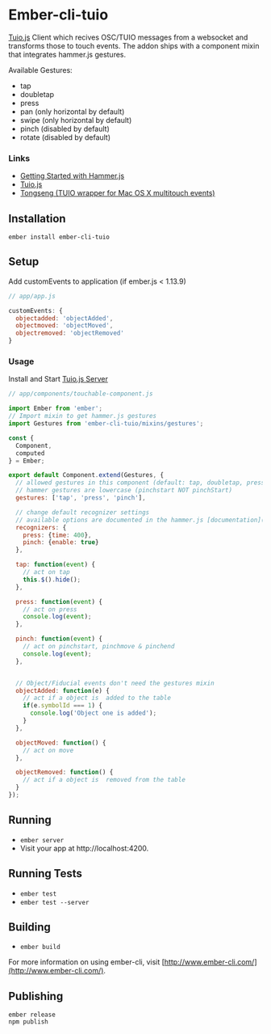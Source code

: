 # Ember-cli-tuio

[Tuio.js](http://fe9lix.github.io/Tuio.js/) Client which recives OSC/TUIO messages from a websocket and transforms those to touch events. The addon ships with a component mixin that integrates hammer.js gestures.

Available Gestures:
- tap
- doubletap
- press
- pan (only horizontal by default)
- swipe (only horizontal by default)
- pinch (disabled by default)
- rotate (disabled by default)


### Links

* [Getting Started with Hammer.js](http://hammerjs.github.io/getting-started/)
* [Tuio.js](http://fe9lix.github.io/Tuio.js/)
* [Tongseng (TUIO wrapper for Mac OS X multitouch events)](https://github.com/fajran/tongseng)


## Installation

```
ember install ember-cli-tuio
```


## Setup

Add customEvents to application (if ember.js < 1.13.9)

```js
// app/app.js

customEvents: {
  objectadded: 'objectAdded',
  objectmoved: 'objectMoved',
  objectremoved: 'objectRemoved'
}
```

### Usage

Install and Start [Tuio.js Server](http://fe9lix.github.io/Tuio.js/)

```js
// app/components/touchable-component.js

import Ember from 'ember';
// Import mixin to get hammer.js gestures
import Gestures from 'ember-cli-tuio/mixins/gestures';

const {
  Component,
  computed
} = Ember;

export default Component.extend(Gestures, {
  // allowed gestures in this component (default: tap, doubletap, press, pan, swipe)
  // hammer gestures are lowercase (pinchstart NOT pinchStart)
  gestures: ['tap', 'press', 'pinch'],

  // change default recognizer settings
  // available options are documented in the hammer.js [documentation](http://hammerjs.github.io/recognizer-pan/)
  recognizers: {
    press: {time: 400},
    pinch: {enable: true}
  },

  tap: function(event) {
    // act on tap
    this.$().hide();
  },

  press: function(event) {
    // act on press
    console.log(event);
  },

  pinch: function(event) {
    // act on pinchstart, pinchmove & pinchend
    console.log(event);
  },


  // Object/Fiducial events don't need the gestures mixin
  objectAdded: function(e) {
    // act if a object is  added to the table
    if(e.symbolId === 1) {
      console.log('Object one is added');
    }
  },

  objectMoved: function() {
    // act on move
  },

  objectRemoved: function() {
    // act if a object is  removed from the table
  }
});
```


## Running

* `ember server`
* Visit your app at http://localhost:4200.

## Running Tests

* `ember test`
* `ember test --server`

## Building

* `ember build`

For more information on using ember-cli, visit [http://www.ember-cli.com/](http://www.ember-cli.com/).

## Publishing
```
ember release
npm publish
```